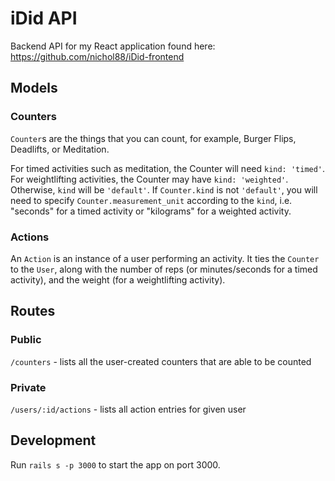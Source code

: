 # iDid API

Backend API for my React application found here: https://github.com/nichol88/iDid-frontend

## Models

### Counters

`Counter`s are the things that you can count, for example, Burger Flips, Deadlifts, or Meditation.

For timed activities such as meditation, the Counter will need `kind: 'timed'`.
For weightlifting activities, the Counter may have `kind: 'weighted'`.
Otherwise, `kind` will be `'default'`.
If `Counter.kind` is not `'default'`, you will need to specify `Counter.measurement_unit` according to the `kind`, i.e. "seconds" for a timed activity or "kilograms" for a weighted activity.

### Actions

An `Action` is an instance of a user performing an activity. It ties the `Counter` to the `User`, along with the number of reps (or minutes/seconds for a timed activity), and the weight (for a weightlifting activity).


## Routes

### Public

`/counters` - lists all the user-created counters that are able to be counted

### Private

`/users/:id/actions` - lists all action entries for given user

## Development

Run `rails s -p 3000` to start the app on port 3000.